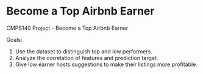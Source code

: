 # Become a Top Airbnb Earner
CMPS140 Project - Become a Top Airbnb Earner

Goals:
1. Use the dataset to distinguish top and low performers.
2. Analyze the correlation of features and prediction target.
3. Give low earner hosts suggestions to make their listings more profitable.

